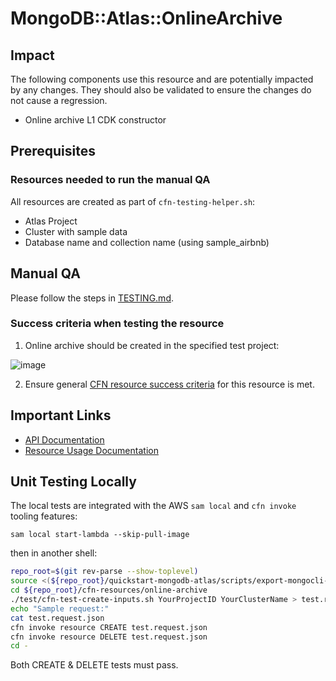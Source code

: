 # MongoDB::Atlas::OnlineArchive

## Impact 
The following components use this resource and are potentially impacted by any changes. They should also be validated to ensure the changes do not cause a regression.
 - Online archive L1 CDK constructor


## Prerequisites 
### Resources needed to run the manual QA
All resources are created as part of `cfn-testing-helper.sh`:

- Atlas Project
- Cluster with sample data
- Database name and collection name (using sample_airbnb)

## Manual QA
Please follow the steps in [TESTING.md](../../../TESTING.md).


### Success criteria when testing the resource
1. Online archive should be created in the specified test project:

  ![image](https://user-images.githubusercontent.com/122359335/227655088-8c1d44d3-da02-4413-af2a-5d814ab113a8.png)

2. Ensure general [CFN resource success criteria](../../../TESTING.md#success-criteria-when-testing-the-resource) for this resource is met.


## Important Links
- [API Documentation](https://www.mongodb.com/docs/atlas/reference/api-resources-spec/#tag/Online-Archive)
- [Resource Usage Documentation](https://www.mongodb.com/docs/atlas/online-archive/connect-to-online-archive/)

## Unit Testing Locally

The local tests are integrated with the AWS `sam local` and `cfn invoke` tooling features:

```
sam local start-lambda --skip-pull-image
```
then in another shell:
```bash
repo_root=$(git rev-parse --show-toplevel)
source <(${repo_root}/quickstart-mongodb-atlas/scripts/export-mongocli-config.py)
cd ${repo_root}/cfn-resources/online-archive
./test/cfn-test-create-inputs.sh YourProjectID YourClusterName > test.request.json 
echo "Sample request:"
cat test.request.json
cfn invoke resource CREATE test.request.json 
cfn invoke resource DELETE test.request.json 
cd -
```

Both CREATE & DELETE tests must pass.